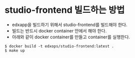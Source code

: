 # studio-frontend 빌드하는 방법

- edxapp을 빌드하기 위해서 studio-frontend를 빌드해야 한다.
- 빌드는 반드시 docker container 안에서 해야 한다.
- 아래와 같이 docker container를 만들고 container를 실행한다.

```
$ docker build -t edxops/studio-frontend:latest .
$ make up
```
